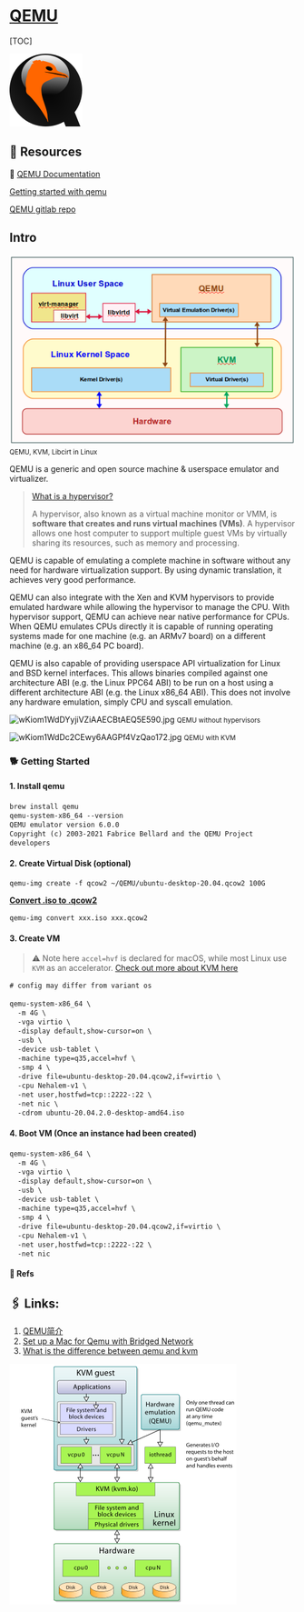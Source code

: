 # [QEMU](https://github.com/qemu/qemu)

[TOC]



![Logo](../../../../../../../../Assets/Pics/qemu_128x128.png)



## 🫣 Resources
📂 [QEMU Documentation](https://www.qemu.org/docs/master/about/index.html)

[Getting started with qemu](https://drewdevault.com/2018/09/10/Getting-started-with-qemu.html)

[QEMU gitlab repo](https://gitlab.com/qemu-project/qemu) 



## Intro
![](../../../../../../../../Assets/Pics/Pasted%20image%2020230307225650.png)
<small>QEMU, KVM, Libcirt in Linux</small>


QEMU is a generic and open source machine & userspace emulator and virtualizer.

> [What is a hypervisor?](https://www.vmware.com/topics/glossary/content/hypervisor.html)
>
> A hypervisor, also known as a virtual machine monitor or VMM, is **software that creates and runs virtual machines (VMs)**. A hypervisor allows one host computer to support multiple guest VMs by virtually sharing its resources, such as memory and processing.

QEMU is capable of emulating a complete machine in software without any need for hardware virtualization support. By using dynamic translation, it achieves very good performance. 

QEMU can also integrate with the Xen and KVM hypervisors to provide emulated hardware while allowing the hypervisor to manage the CPU. With hypervisor support, QEMU can achieve near native performance for CPUs. When QEMU emulates CPUs directly it is capable of running operating systems made for one machine (e.g. an ARMv7 board) on a different machine (e.g. an x86_64 PC board).

QEMU is also capable of providing userspace API virtualization for Linux and BSD kernel interfaces. This allows binaries compiled against one architecture ABI (e.g. the Linux PPC64 ABI) to be run on a host using a different architecture ABI (e.g. the Linux x86_64 ABI). This does not involve any hardware emulation, simply CPU and syscall emulation.

![wKiom1WdDYyjiVZiAAECBtAEQ5E590.jpg](https://img-blog.csdnimg.cn/20190318151921689.jpg?x-oss-process=image/watermark,type_ZmFuZ3poZW5naGVpdGk,shadow_10,text_aHR0cHM6Ly9ibG9nLmNzZG4ubmV0L3doYXRkYXk=,size_16,color_FFFFFF,t_70)
<small>QEMU without hypervisors </small>

![wKiom1WdDc2CEwy6AAGPf4VzQao172.jpg](https://img-blog.csdnimg.cn/20190318151929100.jpg?x-oss-process=image/watermark,type_ZmFuZ3poZW5naGVpdGk,shadow_10,text_aHR0cHM6Ly9ibG9nLmNzZG4ubmV0L3doYXRkYXk=,size_16,color_FFFFFF,t_70)
<small>QEMU with KVM</small>



### 🐕 Getting Started
#### 1. Install qemu
```shell
brew install qemu
qemu-system-x86_64 --version
QEMU emulator version 6.0.0
Copyright (c) 2003-2021 Fabrice Bellard and the QEMU Project developers
```


#### 2. Create Virtual Disk (optional)
```shell
qemu-img create -f qcow2 ~/QEMU/ubuntu-desktop-20.04.qcow2 100G
```

**[Convert .iso to .qcow2](https://stackoverflow.com/questions/45969124/convert-iso-to-qcow2)**
```shell
qemu-img convert xxx.iso xxx.qcow2
```


#### 3. Create VM
> ⚠️ Note here `accel=hvf` is declared for macOS, while most Linux use `KVM` as an accelerator.  [Check out more about KVM here](../../../📍%20Native%20Hypervisor/KVM/KVM.md) 

```shell
# config may differ from variant os

qemu-system-x86_64 \
  -m 4G \
  -vga virtio \
  -display default,show-cursor=on \
  -usb \
  -device usb-tablet \
  -machine type=q35,accel=hvf \
  -smp 4 \
  -drive file=ubuntu-desktop-20.04.qcow2,if=virtio \
  -cpu Nehalem-v1 \
  -net user,hostfwd=tcp::2222-:22 \
  -net nic \
  -cdrom ubuntu-20.04.2.0-desktop-amd64.iso
```


#### 4. Boot VM (Once an instance had been created)
```shell
qemu-system-x86_64 \
  -m 4G \
  -vga virtio \
  -display default,show-cursor=on \
  -usb \
  -device usb-tablet \
  -machine type=q35,accel=hvf \
  -smp 4 \
  -drive file=ubuntu-desktop-20.04.qcow2,if=virtio \
  -cpu Nehalem-v1 \
  -net user,hostfwd=tcp::2222-:22 \
  -net nic
```


#### 🔗 Refs
[XOS 使用 qemu 创建虚拟机]:https://zhjwpku.com/2021/09/28/OSX-create-vm-using-qemu.html
[使用 qemu 搭建内核开发环境]:https://links.jianshu.com/go?to=https%3A%2F%2Fwww.cnblogs.com%2Fhellogc%2Fp%2F7482066.html



## 🖇 Links:

1. [QEMU简介](https://blog.csdn.net/hunanchenxingyu/article/details/43230229)
2. [Set up a Mac for Qemu with Bridged Network](https://upstreamwithoutapaddle.com/home-lab/bare-metal-bootstrap/)
3. [What is the difference between qemu and kvm](https://www.packetcoders.io/what-is-the-difference-between-qemu-and-kvm/)

![image1](../../../../../../../../Assets/Pics/image1.png)

[在 macos 创建 QEMU 桥接网络]: https://taoshu.in/unix/qemu-bridge-on-macos.html
[KVM-Qemu-Libvirt三者之间的关系]: https://blog.csdn.net/whatday/article/details/78445932
